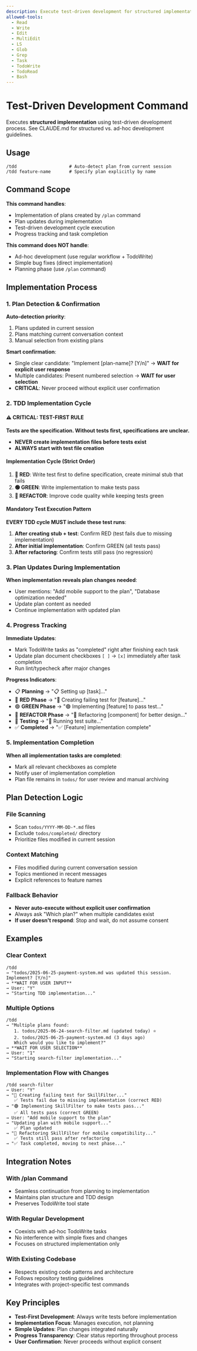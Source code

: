 ```yaml
---
description: Execute test-driven development for structured implementation
allowed-tools:
  - Read
  - Write
  - Edit
  - MultiEdit
  - LS
  - Glob
  - Grep
  - Task
  - TodoWrite
  - TodoRead
  - Bash
---
```


# Test-Driven Development Command

Executes **structured implementation** using test-driven development process. See CLAUDE.md for structured vs. ad-hoc development guidelines.

## Usage

```
/tdd                    # Auto-detect plan from current session
/tdd feature-name       # Specify plan explicitly by name
```

## Command Scope

**This command handles**:
- Implementation of plans created by `/plan` command
- Plan updates during implementation
- Test-driven development cycle execution
- Progress tracking and task completion

**This command does NOT handle**:
- Ad-hoc development (use regular workflow + TodoWrite)
- Simple bug fixes (direct implementation)
- Planning phase (use `/plan` command)

## Implementation Process

### 1. Plan Detection & Confirmation

**Auto-detection priority**:
1. Plans updated in current session
2. Plans matching current conversation context
3. Manual selection from existing plans

**Smart confirmation**:
- Single clear candidate: "Implement [plan-name]? [Y/n]" → **WAIT for explicit user response**
- Multiple candidates: Present numbered selection → **WAIT for user selection**
- **CRITICAL**: Never proceed without explicit user confirmation

### 2. TDD Implementation Cycle

#### ⚠️ CRITICAL: TEST-FIRST RULE
**Tests are the specification. Without tests first, specifications are unclear.**
- **NEVER create implementation files before tests exist**
- **ALWAYS start with test file creation**

#### Implementation Cycle (Strict Order)
1. **🔴 RED**: Write test first to define specification, create minimal stub that fails
2. **🟢 GREEN**: Write implementation to make tests pass
3. **🔵 REFACTOR**: Improve code quality while keeping tests green

#### Mandatory Test Execution Pattern
**EVERY TDD cycle MUST include these test runs**:
1. **After creating stub + test**: Confirm RED (test fails due to missing implementation)
2. **After initial implementation**: Confirm GREEN (all tests pass)  
3. **After refactoring**: Confirm tests still pass (no regression)

### 3. Plan Updates During Implementation

**When implementation reveals plan changes needed**:
- User mentions: "Add mobile support to the plan", "Database optimization needed"
- Update plan content as needed
- Continue implementation with updated plan

### 4. Progress Tracking

**Immediate Updates**:
- Mark TodoWrite tasks as "completed" right after finishing each task
- Update plan document checkboxes `[ ]` → `[x]` immediately after task completion
- Run lint/typecheck after major changes

**Progress Indicators**:
- 📋 **Planning** → "📋 Setting up [task]..."
- 🔴 **RED Phase** → "🔴 Creating failing test for [feature]..."
- 🟢 **GREEN Phase** → "🟢 Implementing [feature] to pass test..."
- 🔵 **REFACTOR Phase** → "🔵 Refactoring [component] for better design..."
- 🧪 **Testing** → "🧪 Running test suite..."
- ✅ **Completed** → "✅ [Feature] implementation complete"

### 5. Implementation Completion

**When all implementation tasks are completed**:
- Mark all relevant checkboxes as complete
- Notify user of implementation completion
- Plan file remains in `todos/` for user review and manual archiving

## Plan Detection Logic

### File Scanning
- Scan `todos/YYYY-MM-DD-*.md` files
- Exclude `todos/completed/` directory
- Prioritize files modified in current session

### Context Matching
- Files modified during current conversation session
- Topics mentioned in recent messages
- Explicit references to feature names

### Fallback Behavior
- **Never auto-execute without explicit user confirmation** 
- Always ask "Which plan?" when multiple candidates exist
- **If user doesn't respond**: Stop and wait, do not assume consent

## Examples

### Clear Context
```
/tdd
→ "todos/2025-06-25-payment-system.md was updated this session. Implement? [Y/n]"
→ **WAIT FOR USER INPUT** 
→ User: "Y" 
→ "Starting TDD implementation..."
```

### Multiple Options
```
/tdd  
→ "Multiple plans found:
   1. todos/2025-06-24-search-filter.md (updated today) ⭐️
   2. todos/2025-06-25-payment-system.md (3 days ago)
   Which would you like to implement?"
→ **WAIT FOR USER SELECTION**
→ User: "1"
→ "Starting search-filter implementation..."
```

### Implementation Flow with Changes
```
/tdd search-filter
→ User: "Y"
→ "🔴 Creating failing test for SkillFilter..."
   ✅ Tests fail due to missing implementation (correct RED)
→ "🟢 Implementing SkillFilter to make tests pass..."
   ✅ All tests pass (correct GREEN)
→ User: "Add mobile support to the plan"
→ "Updating plan with mobile support..."
   ✅ Plan updated
→ "🔵 Refactoring SkillFilter for mobile compatibility..."
   ✅ Tests still pass after refactoring
→ "✅ Task completed, moving to next phase..."
```

## Integration Notes

### With /plan Command
- Seamless continuation from planning to implementation
- Maintains plan structure and TDD design
- Preserves TodoWrite tool state

### With Regular Development
- Coexists with ad-hoc TodoWrite tasks
- No interference with simple fixes and changes
- Focuses on structured implementation only

### With Existing Codebase
- Respects existing code patterns and architecture
- Follows repository testing guidelines
- Integrates with project-specific test commands

## Key Principles

- **Test-First Development**: Always write tests before implementation
- **Implementation Focus**: Manages execution, not planning
- **Simple Updates**: Plan changes integrated naturally
- **Progress Transparency**: Clear status reporting throughout process
- **User Confirmation**: Never proceeds without explicit consent